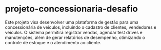 # projeto-concessionaria-desafio
Este projeto visa desenvolver uma plataforma de gestão para uma concessionária de veículos, incluindo o cadastro de clientes, vendedores e veículos. O sistema permitirá registrar vendas, agendar test drives e manutenções, além de gerar relatórios de desempenho, otimizando o controle de estoque e o atendimento ao cliente.
